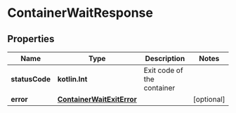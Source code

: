 
# ContainerWaitResponse

## Properties
Name | Type | Description | Notes
------------ | ------------- | ------------- | -------------
**statusCode** | **kotlin.Int** | Exit code of the container | 
**error** | [**ContainerWaitExitError**](ContainerWaitExitError.md) |  |  [optional]



